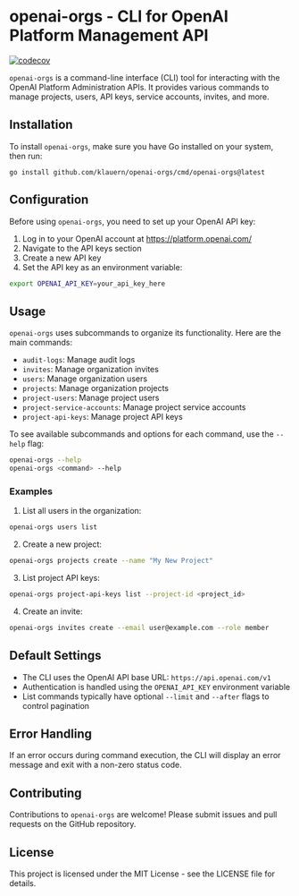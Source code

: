 # openai-orgs - CLI for OpenAI Platform Management API

[![codecov](https://codecov.io/gh/klauern/openai-orgs/graph/badge.svg?token=7ENEG01SSU)](https://codecov.io/gh/klauern/openai-orgs)

`openai-orgs` is a command-line interface (CLI) tool for interacting with the OpenAI Platform Administration APIs. It provides various commands to manage projects, users, API keys, service accounts, invites, and more.

## Installation

To install `openai-orgs`, make sure you have Go installed on your system, then run:

```
go install github.com/klauern/openai-orgs/cmd/openai-orgs@latest
```

## Configuration

Before using `openai-orgs`, you need to set up your OpenAI API key:

1. Log in to your OpenAI account at <https://platform.openai.com/>
2. Navigate to the API keys section
3. Create a new API key
4. Set the API key as an environment variable:

```bash
export OPENAI_API_KEY=your_api_key_here
```

## Usage

`openai-orgs` uses subcommands to organize its functionality. Here are the main commands:

- `audit-logs`: Manage audit logs
- `invites`: Manage organization invites
- `users`: Manage organization users
- `projects`: Manage organization projects
- `project-users`: Manage project users
- `project-service-accounts`: Manage project service accounts
- `project-api-keys`: Manage project API keys

To see available subcommands and options for each command, use the `--help` flag:

```bash
openai-orgs --help
openai-orgs <command> --help
```

### Examples

1. List all users in the organization:

```bash
openai-orgs users list
```

2. Create a new project:

```bash
openai-orgs projects create --name "My New Project"
```

3. List project API keys:

```bash
openai-orgs project-api-keys list --project-id <project_id>
```

4. Create an invite:

```bash
openai-orgs invites create --email user@example.com --role member
```

## Default Settings

- The CLI uses the OpenAI API base URL: `https://api.openai.com/v1`
- Authentication is handled using the `OPENAI_API_KEY` environment variable
- List commands typically have optional `--limit` and `--after` flags to control pagination

## Error Handling

If an error occurs during command execution, the CLI will display an error message and exit with a non-zero status code.

## Contributing

Contributions to `openai-orgs` are welcome! Please submit issues and pull requests on the GitHub repository.

## License

This project is licensed under the MIT License - see the LICENSE file for details.
